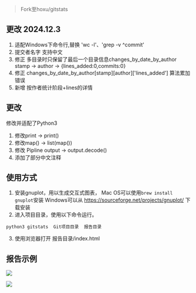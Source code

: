 >Fork至hoxu/gitstats

## 更改 2024.12.3
1. 适配Windows下命令行,替换 'wc -l'、'grep -v ^commit'
2. 提交者名字 支持中文
3. 修正 多目录时只保留了最后一个目录信息changes_by_date_by_author stamp -> author -> {lines_added:0,commits:0}
4. 修正 changes_by_date_by_author[stamp][author]['lines_added'] 算法累加错误
5. 新增 按作者统计阶段+lines的详情

## 更改
修改并适配了Python3
1. 修改print -> print()
2. 修改map() -> list(map())
3. 修改 Pipline output -> output.decode()
4. 添加了部分中文注释

## 使用方式
1. 安装gnuplot，用以生成交互式图表， 
    Mac OS可以使用`brew install gnuplot`安装
    Windows可以从 https://sourceforge.net/projects/gnuplot/ 下载安装
2. 进入项目目录，使用以下命令运行。
```
python3 gitstats  Git项目目录  报告目录
```
3. 使用浏览器打开 报告目录/index.html

## 报告示例
![](https://tva1.sinaimg.cn/large/006y8mN6ly1g82ni5c6tnj30s80h176c.jpg)

![](https://tva1.sinaimg.cn/large/006y8mN6ly1g82nh49rorj30s70llq4i.jpg)

